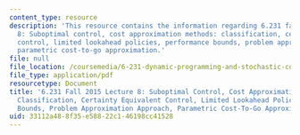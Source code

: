 ```yaml
---
content_type: resource
description: 'This resource contains the information regarding 6.231 fall 2015 lecture
  8: Suboptimal control, cost approximation methods: classification, certainty equivalent
  control, limited lookahead policies, performance bounds, problem approximation approach,
  parametric cost-to-go approximation.'
file: null
file_location: /coursemedia/6-231-dynamic-programming-and-stochastic-control-fall-2015/33112a488f35e58822c146198cc41528_MIT6_231F15_Lec8.pdf
file_type: application/pdf
resourcetype: Document
title: '6.231 Fall 2015 Lecture 8: Suboptimal Control, Cost Approximation Methods:
  Classification, Certainty Equivalent Control, Limited Lookahead Policies, Performance
  Bounds, Problem Approximation Approach, Parametric Cost-To-Go Approximation'
uid: 33112a48-8f35-e588-22c1-46198cc41528
---
```

